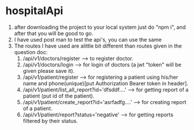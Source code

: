 # hospitalApi
1. after downloading the project to your local system just do "npm i", and after that you will be good to go.
2. I have used post man to test the api's, you can use the same
3. The routes I have used are alittle bit different than routes given in the question doc:
   1. /api/v1/doctors/register --> to register doctor.
   2. /api/v1/doctors/login --> for login of doctors (a jwt "token" will be given please save it).
   3. /api/v1/patient/register --> for registering a patient using his/her name and phone(unique)[put Authorization Bearer token in header].
   4. /api/v1/patient/list_all_report?id='dfsddf....' --> for getting report of a patient (put id of the patient).
   5. /api/v1/patient/create_report?id='asrfadfg....' --> for creating report of a patient.
   6. /api/v1/patient/report?status='negative' --> for getting reports filtered by their status.
